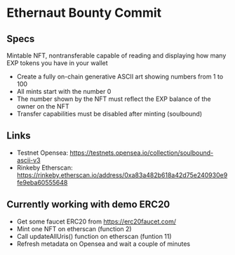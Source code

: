 # Ethernaut Bounty Commit

## Specs
Mintable NFT, nontransferable capable of reading and displaying how many EXP tokens you have in your wallet
- Create a fully on-chain generative ASCII art showing numbers from 1 to 100
- All mints start with the number 0
- The number shown by the NFT must reflect the EXP balance of the owner on the NFT
- Transfer capabilities must be disabled after minting (soulbound)

## Links
- Testnet Opensea: https://testnets.opensea.io/collection/soulbound-ascii-v3
- Rinkeby Etherscan: https://rinkeby.etherscan.io/address/0xa83a482b618a42d75e240930e9fe9eba60555648

## Currently working with demo ERC20
- Get some faucet ERC20 from https://erc20faucet.com/
- Mint one NFT on etherscan (function 2)
- Call updateAllUris() function on etherscan (funtion 11)
- Refresh metadata on Opensea and wait a couple of minutes